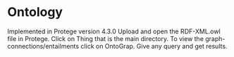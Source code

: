 # Ontology
Implemented in Protege version 4.3.0
Upload and open the RDF-XML.owl file in Protege.
Click on Thing that is the main directory.
To view the graph-connections/entailments click on OntoGrap.
Give any query and get results.
